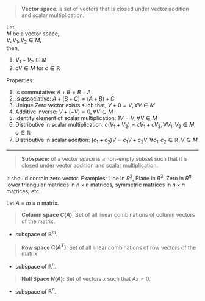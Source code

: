 > **Vector space:** a set of vectors that is closed under vector addition and scalar multiplication.

Let,  
$M$ be a vector space,  
$V, V_1, V_2 \in M$,  
then,  
1. $V_1+V_2 \in M$
2. $cV \in M$ for $c \in \mathbb{R}$

Properties:
1. Is commutative: $A+B=B+A$
2. Is associative: $A+(B+C)=(A+B)+C$
3. Unique Zero vector exists such that, $V+0=V, \forall V \in M$
4. Additive inverse: $V+(-V)=0, \forall V \in M$
5. Identity element of scalar multiplication: $1V=V, \forall V \in M$
6. Distributive in scalar multiplication: $c(V_1+V_2)=cV_1+cV_2, \forall V_1,V_2 \in M, c \in \mathbb{R}$
7. Distributive in scalar addition: $(c_1+c_2)V=c_1V+c_2V, \forall c_1,c_2 \in \mathbb{R}, V \in M$

----

> **Subspace:** of a vector space is a non-empty subset such that it is closed under vector addition and scalar multiplication.

It should contain zero vector.
Examples: Line in $R^2$, Plane in $R^3$, Zero in $R^n$, lower triangular matrices in $n \times n$ matrices, symmetric matrices in $n \times n$ matrices, etc.

Let $A$ = $m \times n$ matrix.  

> **Column space $C(A)$**: Set of all linear combinations of column vectors of the matrix.
- subspace of $\mathbb{R}^m$.


> **Row space $C(A^T)$**: Set of all linear combinations of row vectors of the matrix.
- subspace of $\mathbb{R}^n$.

> **Null Space $N(A)$:** Set of vectors $x$ such that $Ax=0$.
- subspace of $\mathbb{R}^n$.

